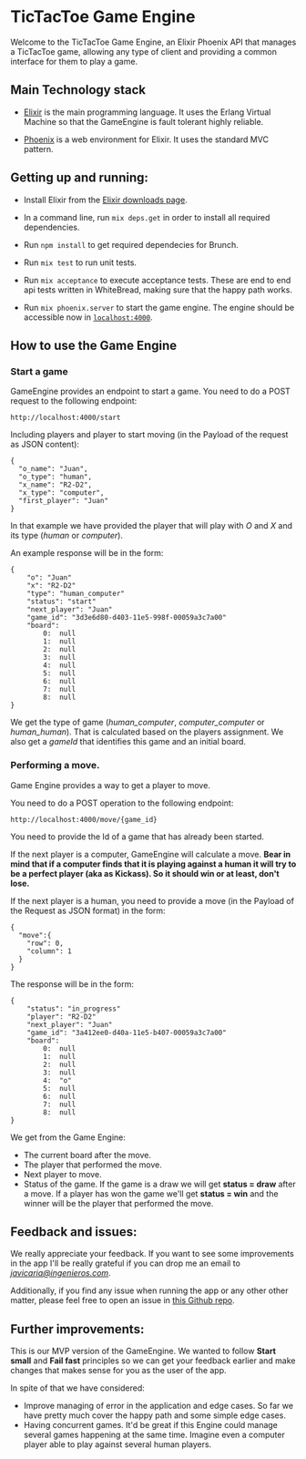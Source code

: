 # TicTacToe Game Engine

Welcome to the TicTacToe Game Engine, an Elixir Phoenix API that manages a TicTacToe game, allowing any type of client and providing a common interface for them to play a game.

## Main Technology stack

* [Elixir](http://elixir-lang.org/) is the main programming language. It uses the Erlang Virtual Machine so that the GameEngine is fault tolerant highly reliable.

* [Phoenix](http://www.phoenixframework.org/) is a web environment for Elixir. It uses the standard MVC pattern.

## Getting up and running:

* Install Elixir  from the [Elixir downloads page](http://elixir-lang.org/install.html).

* In a command line, run `mix deps.get` in order to install all required dependencies.

* Run ```npm install``` to get required dependecies for Brunch.

* Run `mix test` to run unit tests.

* Run `mix acceptance` to execute acceptance tests. These are end to end api tests written in WhiteBread, making sure that the happy path works.

* Run `mix phoenix.server` to start the game engine. The engine should be accessible now in [`localhost:4000`](http://localhost:4000).

## How to use the Game Engine

### Start a game

GameEngine provides an endpoint to start a game. You need to do a POST request to the following endpoint:

```
http://localhost:4000/start
```

Including players and player to start moving (in the Payload of the request as JSON content):

```
{
  "o_name": "Juan",
  "o_type": "human",
  "x_name": "R2-D2",
  "x_type": "computer",
  "first_player": "Juan"
}
```

In that example we have provided the player that will play with *O* and *X* and its type (*human* or *computer*).

An example response will be in the form:

```
{
	"o": "Juan"
	"x": "R2-D2"
	"type": "human_computer"
	"status": "start"
	"next_player": "Juan"
	"game_id": "3d3e6d80-d403-11e5-998f-00059a3c7a00"
	"board":
		0:  null
		1:  null
		2:  null
		3:  null
		4:  null
		5:  null
		6:  null
		7:  null
		8:  null
}
```

We get the type of game (*human_computer*, *computer_computer* or *human_human*). That is calculated based on the players assignment.
We also get a *gameId* that identifies this game and an initial board.

### Performing a move.

Game Engine provides a way to get a player to move.

You need to do a POST operation to the following endpoint:

```
http://localhost:4000/move/{game_id}
```

You need to provide the Id of a game that has already been started.

If the next player is a computer, GameEngine will calculate a move. **Bear in mind that if a computer finds that it is playing against a human it will try to be a perfect player (aka as Kickass). So it should win or at least, don't lose.**

If the next player is a human, you need to provide a move (in the Payload of the Request as JSON format) in the form:

```
{
  "move":{
    "row": 0,
    "column": 1
  }
}
```

The response will be in the form:

```
{
	"status": "in_progress"
	"player": "R2-D2"
	"next_player": "Juan"
	"game_id": "3a412ee0-d40a-11e5-b407-00059a3c7a00"
	"board":
		0:  null
		1:  null
		2:  null
		3:  null
		4:  "o"
		5:  null
		6:  null
		7:  null
		8:  null
}
```
We get from the Game Engine:

* The current board after the move.
* The player that performed the move.
* Next player to move.
* Status of the game. If the game is a draw we will get **status = draw** after a move. If a player has won the game we'll get **status = win** and the winner will be the player that performed the move.

## Feedback and issues:

We really appreciate your feedback. If you want to see some improvements in the app I'll be really grateful if you can drop me an email to *javicaria@ingenieros.com*.

Additionally, if you find any issue when running the app or any other other matter, please feel free to open an issue in [this Github repo](https://github.com/javflores/tic-tac-toe/issues).

## Further improvements:

This is our MVP version of the GameEngine. We wanted to follow **Start small** and **Fail fast** principles so we can get your feedback earlier and make changes that makes sense for you as the user of the app.

In spite of that we have considered:

* Improve managing of error in the application and edge cases. So far we have pretty much cover the happy path and some simple edge cases.
* Having concurrent games. It'd be great if this Engine could manage several games happening at the same time. Imagine even a computer player able to play against several human players.
